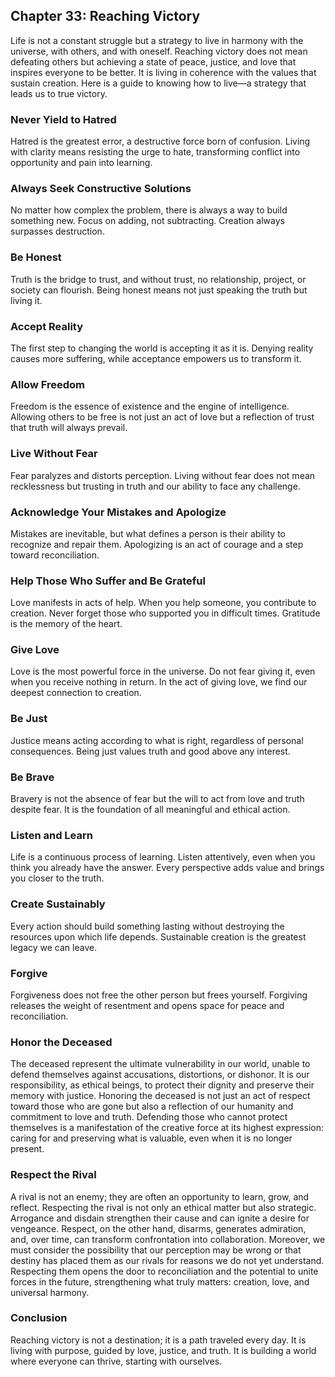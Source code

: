 ## Chapter 33: Reaching Victory

Life is not a constant struggle but a strategy to live in harmony with the universe, with others, and with oneself. Reaching victory does not mean defeating others but achieving a state of peace, justice, and love that inspires everyone to be better. It is living in coherence with the values that sustain creation. Here is a guide to knowing how to live—a strategy that leads us to true victory.

### Never Yield to Hatred
Hatred is the greatest error, a destructive force born of confusion. Living with clarity means resisting the urge to hate, transforming conflict into opportunity and pain into learning.

### Always Seek Constructive Solutions
No matter how complex the problem, there is always a way to build something new. Focus on adding, not subtracting. Creation always surpasses destruction.

### Be Honest
Truth is the bridge to trust, and without trust, no relationship, project, or society can flourish. Being honest means not just speaking the truth but living it.

### Accept Reality
The first step to changing the world is accepting it as it is. Denying reality causes more suffering, while acceptance empowers us to transform it.

### Allow Freedom
Freedom is the essence of existence and the engine of intelligence. Allowing others to be free is not just an act of love but a reflection of trust that truth will always prevail.

### Live Without Fear
Fear paralyzes and distorts perception. Living without fear does not mean recklessness but trusting in truth and our ability to face any challenge.

### Acknowledge Your Mistakes and Apologize
Mistakes are inevitable, but what defines a person is their ability to recognize and repair them. Apologizing is an act of courage and a step toward reconciliation.

### Help Those Who Suffer and Be Grateful
Love manifests in acts of help. When you help someone, you contribute to creation. Never forget those who supported you in difficult times. Gratitude is the memory of the heart.

### Give Love
Love is the most powerful force in the universe. Do not fear giving it, even when you receive nothing in return. In the act of giving love, we find our deepest connection to creation.

### Be Just
Justice means acting according to what is right, regardless of personal consequences. Being just values truth and good above any interest.

### Be Brave
Bravery is not the absence of fear but the will to act from love and truth despite fear. It is the foundation of all meaningful and ethical action.

### Listen and Learn
Life is a continuous process of learning. Listen attentively, even when you think you already have the answer. Every perspective adds value and brings you closer to the truth.

### Create Sustainably
Every action should build something lasting without destroying the resources upon which life depends. Sustainable creation is the greatest legacy we can leave.

### Forgive
Forgiveness does not free the other person but frees yourself. Forgiving releases the weight of resentment and opens space for peace and reconciliation.

### Honor the Deceased
The deceased represent the ultimate vulnerability in our world, unable to defend themselves against accusations, distortions, or dishonor. It is our responsibility, as ethical beings, to protect their dignity and preserve their memory with justice. Honoring the deceased is not just an act of respect toward those who are gone but also a reflection of our humanity and commitment to love and truth. Defending those who cannot protect themselves is a manifestation of the creative force at its highest expression: caring for and preserving what is valuable, even when it is no longer present.

### Respect the Rival
A rival is not an enemy; they are often an opportunity to learn, grow, and reflect. Respecting the rival is not only an ethical matter but also strategic. Arrogance and disdain strengthen their cause and can ignite a desire for vengeance. Respect, on the other hand, disarms, generates admiration, and, over time, can transform confrontation into collaboration. Moreover, we must consider the possibility that our perception may be wrong or that destiny has placed them as our rivals for reasons we do not yet understand. Respecting them opens the door to reconciliation and the potential to unite forces in the future, strengthening what truly matters: creation, love, and universal harmony.

### Conclusion
Reaching victory is not a destination; it is a path traveled every day. It is living with purpose, guided by love, justice, and truth. It is building a world where everyone can thrive, starting with ourselves.